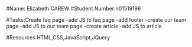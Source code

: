 #Name: Elizabeth CAREW
#Student Number:n01519196


#Tasks:Create faq page 
-add JS to faq page
-add footer
-create our team page 
-add JS to our team page 
-create article
-add JS to article

#Resources 
HTML,CSS,JavaScript,JQuery